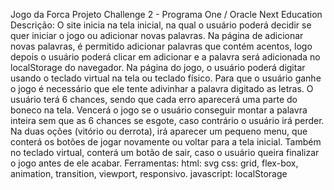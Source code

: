 Jogo da Forca
Projeto Challenge 2 - Programa One / Oracle Next Education
Descrição:
O site inicia na tela inicial, na qual o usuário poderá decidir se quer iniciar o jogo ou adicionar novas palavras.
Na página de adicionar novas palavras, é permitido adicionar palavras que contém acentos, logo depois o usuário poderá clicar em adicionar e a palavra será adicionada no localStorage do navegador.
Na página do jogo, o usuário poderá digitar usando o teclado virtual na tela ou teclado físico.
Para que o usuário ganhe o jogo é necessário que ele tente adivinhar a palavra digitado as letras.
O usuário terá 6 chances, sendo que cada erro aparecerá uma parte do boneco na tela.
Vencerá o jogo se o usuário conseguir montar a palavra inteira sem que as 6 chances se esgote, caso contrário o usuário irá perder.
Na duas oções (vitório ou derrota), irá aparecer um pequeno menu, que conterá os botões de jogar novamente ou voltar para a tela inicial.
Também no teclado virtual, conterá um botão de sair, caso o usuário queira finalizar o jogo antes de ele acabar.
Ferramentas:
html: svg
css: grid, flex-box, animation, transition, viewport, responsivo.
javascript: localStorage
